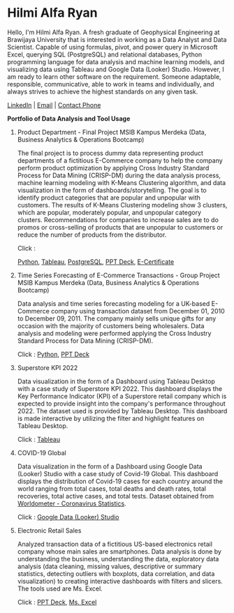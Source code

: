 # Hilmi Alfa Ryan

Hello, I'm Hilmi Alfa Ryan. A fresh graduate of Geophysical Engineering at Brawijaya University that is interested in working as a 
Data Analyst and Data Scientist. Capable of using formulas, pivot, and power query in Microsoft Excel, 
querying SQL (PostgreSQL) and relational databases, Python programming language for data analysis and 
machine learning models, and visualizing data using Tableau and Google Data (Looker) Studio. However, I 
am ready to learn other software on the requirement. Someone adaptable, responsible, communicative, 
able to work in teams and individually, and always strives to achieve the highest standards on any given 
task.


[LinkedIn](https://www.linkedin.com/in/hilmialfaryan?lipi=urn%3Ali%3Apage%3Ad_flagship3_profile_view_base_contact_details%3BpK967SKyReCml0b0Dt1Ymg%3D%3D) |
[Email](alfaryanhilmi@gmail.com) | [Contact Phone](https://wa.me/62895383062990)

**Portfolio of Data Analysis and Tool Usage**

1. Product Department - Final Project MSIB Kampus Merdeka (Data, Business Analytics & Operations Bootcamp)
   
   The final project is to process dummy data representing product departments of a fictitious E-Commerce company to help the company perform product optimization by    applying Cross Industry Standard Process for Data Mining (CRISP-DM) during the data analysis process, machine learning modeling with K-Means Clustering algorithm, and data visualization in the form of dashboards/storytelling. The goal is to identify product categories that are popular and unpopular with customers. The results of K-Means Clustering modeling show 3 clusters, which are popular, moderately popular, and unpopular category clusters. Recommendations for companies to increase sales are to do promos or cross-selling of products that are unpopular to customers or reduce the number of products from the distributor. 
   
   Click : 
   
   [Python](https://github.com/hilmialfar/Ruangguru-Project/blob/main/Final_Project_Ruangguru_Hilmi_Alfa_Ryan.ipynb), [Tableau](https://public.tableau.com/views/ProductDepartment/DashboardCP52?:language=en-US&:display_count=n&:origin=viz_share_link), [PostgreSQL](https://github.com/hilmialfar/Ruangguru-Project/blob/main/Query_FP_Ruangguru_1.sql), [PPT Deck](https://drive.google.com/file/d/1vXXyiXLm_NQKii153sI_fI26cRnBi1uD/view), [E-Certificate](https://drive.google.com/file/d/1C52z3SdmcUo92FjS6DO4wSS_GWOabDw9/view)
   
2. Time Series Forecasting of E-Commerce Transactions - Group Project MSIB Kampus Merdeka (Data, Business Analytics & Operations Bootcamp)
    
    Data analysis and time series forecasting modeling for a UK-based E-Commerce company using transaction dataset from December 01, 2010 to December 09, 2011. The company mainly sells unique gifts for any occasion with the majority of customers being wholesalers. Data analysis and modeling were performed applying the Cross Industry Standard Process for Data Mining (CRISP-DM).
    
    Click : [Python](https://github.com/hilmialfar/Ruangguru-Project/blob/main/Group_Project_Time_series_Forecasting.ipynb), [PPT Deck](https://drive.google.com/file/d/1loMS-ZQUocdTXUUQFndtUaFBhlWYJnuF/view?usp=share_link)
    
3. Superstore KPI 2022
  
   Data visualization in the form of a Dashboard using Tableau Desktop with a case study of Superstore KPI 2022. This dashboard displays the Key Performance Indicator (KPI) of a Superstore retail company which is expected to provide insight into the company's performance throughout 2022. The dataset used is provided by Tableau Desktop. This dashboard is made interactive by utilizing the filter and highlight features on Tableau Desktop.
   
   Click : [Tableau](https://public.tableau.com/app/profile/hilmialfaryan/viz/SuperstoreKPI_16571832598540/DashboardKPI)
   
4. COVID-19 Global
  
   Data visualization in the form of a Dashboard using Google Data (Looker) Studio with a case study of Covid-19 Global. This dashboard displays the distribution of Covid-19 cases for each country around the world ranging from total cases, total deaths and death rates, total recoveries, total active cases, and total tests. Dataset obtained from [Worldometer - Coronavirus Statistics](https://www.worldometers.info/coronavirus/).
   
   Click : [Google Data (Looker) Studio](https://datastudio.google.com/u/0/reporting/7197c14f-2576-4f38-afb3-3b5776671455/page/9oHxC)

5. Electronic Retail Sales
    
   Analyzed transaction data of a fictitious US-based electronics retail company whose main sales are smartphones. Data analysis is done by understanding the business, understanding the data, exploratory data analysis (data cleaning, missing values, descriptive or summary statistics, detecting outliers with boxplots, data correlation, and data visualization) to creating interactive dashboards with filters and slicers. The tools used are Ms. Excel.
   
   Click : [PPT Deck](https://drive.google.com/file/d/1-0e5fcRhIvXrQz22w3pHEPe3D9t-BN73/view?usp=share_link), [Ms. Excel](https://docs.google.com/spreadsheets/d/1MR1EC5GMr1quFLF6HdIEexNXGg45YSYo/edit?usp=share_link&ouid=113445932155232123441&rtpof=true&sd=true)
